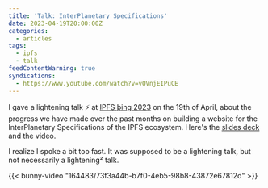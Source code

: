```yaml
---
title: 'Talk: InterPlanetary Specifications'
date: 2023-04-19T20:00:00Z
categories:
  - articles
tags:
  - ipfs
  - talk
feedContentWarning: true
syndications:
  - https://www.youtube.com/watch?v=vQVnjEIPuCE
---
```


I gave a lightening talk ⚡️ at [IPFS þing 2023](https://2023.ipfs-thing.io/) on the 19th of April, about the progress we have made over the past months
on building a website for the InterPlanetary Specifications of the IPFS ecosystem. Here's the [slides deck](https://cdn.hacdias.com/media/2023-04-interplanetary-specifications.pdf) and the video.

I realize I spoke a bit too fast. It was supposed to be a lightening talk, but not necessarily a lightening² talk.

{{< bunny-video "164483/73f3a44b-b7f0-4eb5-98b8-43872e67812d" >}}
